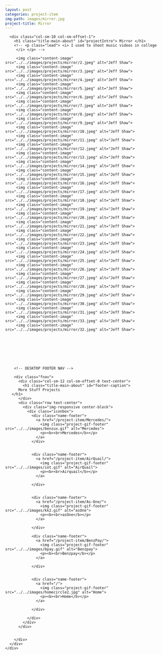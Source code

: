 ```yaml
---
layout: post
categories: project-item
img-path: images/mirror.jpg
project-title: Mirror
---
```


<div class="container">
  <div class="description">
    <div class="row text-left">

      <div class="col-sm-10 col-sm-offset-1">
        <h1 class="title-main-about" id="projectIntro"> Mirror </h1>
        <!-- <p class="lead"> <i> I used to shoot music videos in college
         </i> </p> -->

         <img class="content-image" src="../../images/projects/mirror/2.jpeg" alt="Jeff Shaw">
         <img class="content-image" src="../../images/projects/mirror/3.jpeg" alt="Jeff Shaw">
         <img class="content-image" src="../../images/projects/mirror/4.jpeg" alt="Jeff Shaw">
         <img class="content-image" src="../../images/projects/mirror/5.jpeg" alt="Jeff Shaw">
         <img class="content-image" src="../../images/projects/mirror/6.jpeg" alt="Jeff Shaw">
         <img class="content-image" src="../../images/projects/mirror/7.jpeg" alt="Jeff Shaw">
         <img class="content-image" src="../../images/projects/mirror/8.jpeg" alt="Jeff Shaw">
         <img class="content-image" src="../../images/projects/mirror/9.jpeg" alt="Jeff Shaw">
         <img class="content-image" src="../../images/projects/mirror/10.jpeg" alt="Jeff Shaw">
         <img class="content-image" src="../../images/projects/mirror/11.jpeg" alt="Jeff Shaw">
         <img class="content-image" src="../../images/projects/mirror/12.jpeg" alt="Jeff Shaw">
         <img class="content-image" src="../../images/projects/mirror/13.jpeg" alt="Jeff Shaw">
         <img class="content-image" src="../../images/projects/mirror/14.jpeg" alt="Jeff Shaw">
         <img class="content-image" src="../../images/projects/mirror/15.jpeg" alt="Jeff Shaw">
         <img class="content-image" src="../../images/projects/mirror/16.jpeg" alt="Jeff Shaw">
         <img class="content-image" src="../../images/projects/mirror/17.jpeg" alt="Jeff Shaw">
         <img class="content-image" src="../../images/projects/mirror/18.jpeg" alt="Jeff Shaw">
         <img class="content-image" src="../../images/projects/mirror/19.jpeg" alt="Jeff Shaw">
         <img class="content-image" src="../../images/projects/mirror/20.jpeg" alt="Jeff Shaw">
         <img class="content-image" src="../../images/projects/mirror/21.jpeg" alt="Jeff Shaw">
         <img class="content-image" src="../../images/projects/mirror/22.jpeg" alt="Jeff Shaw">
         <img class="content-image" src="../../images/projects/mirror/23.jpeg" alt="Jeff Shaw">
         <img class="content-image" src="../../images/projects/mirror/24.jpeg" alt="Jeff Shaw">
         <img class="content-image" src="../../images/projects/mirror/25.jpeg" alt="Jeff Shaw">
         <img class="content-image" src="../../images/projects/mirror/26.jpeg" alt="Jeff Shaw">
         <img class="content-image" src="../../images/projects/mirror/27.jpeg" alt="Jeff Shaw">
         <img class="content-image" src="../../images/projects/mirror/28.jpeg" alt="Jeff Shaw">
         <img class="content-image" src="../../images/projects/mirror/29.jpeg" alt="Jeff Shaw">
         <img class="content-image" src="../../images/projects/mirror/30.jpeg" alt="Jeff Shaw">
         <img class="content-image" src="../../images/projects/mirror/31.jpeg" alt="Jeff Shaw">
         <img class="content-image" src="../../images/projects/mirror/33.jpeg" alt="Jeff Shaw">
         <img class="content-image" src="../../images/projects/mirror/32.jpeg" alt="Jeff Shaw">








        <!-- DESKTOP FOOTER NAV -->

        <div class="fnav">
          <div class="col-sm-12 col-sm-offset-0 text-center">
            <h1 class="title-main-about" id="footer-caption">
          More Stuff Projects
       </h1>
          </div>
          <div class="row text-center">
            <div class="img-responsive center-block">
              <div class="iconbox">
                <div class="name-footer">
                  <a href="/project-item/Mercedes/">
                    <img class="project-gif-footer" src="../../images/benzux.gif" alt="Mercedes">
                    <p><b><br>Mercedes</b></p>
                  </a>
                </div>


                <div class="name-footer">
                  <a href="/project-item/AirQuail/">
                    <img class="project-gif-footer" src="../../images/iot.gif" alt="AirQuail">
                    <p><b><br>Airquail</b></p>
                  </a>

                </div>


                <div class="name-footer">
                  <a href="/project-item/As-One/">
                    <img class="project-gif-footer" src="../../images/kk2.gif" alt="asOne">
                    <p><b><br>asOne</b></p>
                  </a>

                </div>

                <div class="name-footer">
                  <a href="/project-item/BenzPay/">
                    <img class="project-gif-footer" src="../../images/bpay.gif" alt="Benzpay">
                    <p><b><br>Benzpay</b></p>
                  </a>

                </div>


                <div class="name-footer">
                  <a href="/">
                    <img class="project-gif-footer" src="../../images/homecircle2.jpg" alt="Home">
                    <p><b><br>Home</b></p>
                  </a>

                </div>

              </div>
            </div>
          </div>


        </div>
      </div>
    </div>
  </div>
